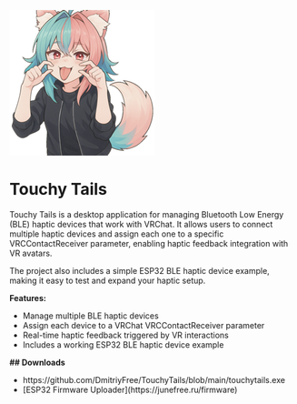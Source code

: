 ![Touchy Tails Icon](./MyIcon.iconset/icon_256x256.png)
<h1>Touchy Tails</h1>

<p>Touchy Tails is a desktop application for managing Bluetooth Low Energy (BLE) haptic devices that work with VRChat. It allows users to connect multiple haptic devices and assign each one to a specific VRCContactReceiver parameter, enabling haptic feedback integration with VR avatars.</p>
<p>The project also includes a simple ESP32 BLE haptic device example, making it easy to test and expand your haptic setup.</p>

<b>Features:</b>
<ul>
    <li>Manage multiple BLE haptic devices</li>
    <li>Assign each device to a VRChat VRCContactReceiver parameter</li>
    <li>Real-time haptic feedback triggered by VR interactions</li>
    <li>Includes a working ESP32 BLE haptic device example</li>
</ul>

<p><b>## Downloads</b></p>
<ul>
<li>https://github.com/DmitriyFree/TouchyTails/blob/main/touchytails.exe</li>
<li>[ESP32 Firmware Uploader](https://junefree.ru/firmware)</li>
</ul>
